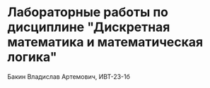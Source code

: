 # Лабораторные работы по дисциплине "Дискретная математика и математическая логика"

Бакин Владислав Артемович, ИВТ-23-1б
